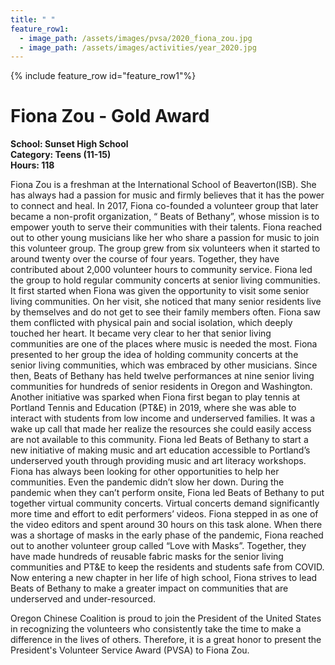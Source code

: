 ```yaml
---
title: " "
feature_row1:
  - image_path: /assets/images/pvsa/2020_fiona_zou.jpg
  - image_path: /assets/images/activities/year_2020.jpg
---
```


{% include feature_row id="feature_row1"%}

# Fiona Zou - Gold Award

**School: Sunset High School**  
**Category: Teens (11-15)**  
**Hours: 118**  

Fiona Zou is a freshman at the International School of Beaverton(ISB). She has always had a passion for music and firmly believes that it has the power to connect and heal. In 2017, Fiona co-founded a volunteer group that later became a non-profit organization, “ Beats of Bethany”, whose mission is to empower youth to serve their communities with their talents. Fiona reached out to other young musicians like her who share a passion for music to join this volunteer group. The group grew from six volunteers when it started to around twenty over the course of four years. Together, they have contributed about 2,000 volunteer hours to community service. Fiona led the group to hold regular community concerts at senior living communities. It first started when Fiona was given the opportunity to visit some senior living communities. On her visit, she noticed that many senior residents live by themselves and do not get to see their family members often. Fiona saw them conflicted with physical pain and social isolation, which deeply touched her heart. It became very clear to her that senior living communities are one of the places where music is needed the most. Fiona presented to her group the idea of holding community concerts at the senior living communities, which was embraced by other musicians. Since then, Beats of Bethany has held twelve performances at nine senior living communities for hundreds of senior residents in Oregon and Washington. Another initiative was sparked when Fiona first began to play tennis at Portland Tennis and Education (PT&E) in 2019, where she was able to interact with students from low income and underserved families. It was a wake up call that made her realize the resources she could easily access are not available to this community. Fiona led Beats of Bethany to start a new initiative of  making music and art education accessible to Portland’s underserved youth through providing music and art literacy workshops. Fiona has always been looking for other opportunities to help her communities. Even the pandemic didn’t slow her down. During the pandemic when they can’t perform onsite, Fiona led Beats of Bethany to put together virtual community concerts. Virtual concerts demand significantly more time and effort to edit performers’ videos. Fiona stepped in as one of the video editors and spent around 30 hours on this task alone.  When there was a shortage of masks in the early phase of the pandemic, Fiona reached out to another volunteer group called “Love with Masks”. Together, they have made hundreds of reusable fabric masks for the senior living communities and PT&E to keep the residents and students safe from COVID. Now entering a new chapter in her life of high school, Fiona strives to lead Beats of Bethany to make a greater impact on communities that are underserved  and under-resourced. 

Oregon Chinese Coalition is proud to join the President of the United States in recognizing the volunteers who consistently take the time to make a difference in the lives of others. Therefore, it is a great honor to present the President's Volunteer Service Award (PVSA) to Fiona Zou.

